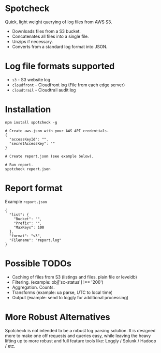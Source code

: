 # Spotcheck

Quick, light weight querying of log files from AWS S3.

- Downloads files from a S3 bucket.
- Concatenates all files into a single file.
- Unzips if necessary.
- Converts from a standard log format into JSON.

# Log file formats supported

- `s3`         - S3 website log
- `cloudfront` - Cloudfront log (File from each edge server)
- `cloudtrail` - Cloudtrail audit log

# Installation

    npm install spotcheck -g

    # Create aws.json with your AWS API credentials.
    {
      "accessKeyId": "",
      "secretAccessKey": ""
    }

    # Create report.json (see example below).

    # Run report.
    spotcheck report.json

# Report format

Example `report.json`
````
{
  "list": {
    "Bucket": "",
    "Prefix": "",
    "MaxKeys": 100
  },
  "format": "s3",
  "Filename": "report.log"
}
````

# Possible TODOs

- Caching of files from S3 (listings and files. plain file or leveldb)
- Filtering. (example: obj['sc-status'] !== '200')
- Aggregation. Counts.
- Transforms (example: ua parse, UTC to local time)
- Output (example: send to loggly for additional processing)

# More Robust Alternatives

Spotcheck is not intended to be a robust log parsing solution. It is designed
more to make one off requests and queries easy, while leaving the heavy lifting
up to more robust and full feature tools like: Loggly / Splunk / Hadoop / etc.
